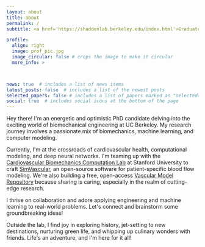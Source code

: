 ```yaml
---
layout: about
title: about
permalink: /
subtitle: <a href='https://shaddenlab.berkeley.edu/index.html'>Graduate Student Researcher</a> at University of California, Berkeley

profile:
  align: right
  image: prof_pic.jpg
  image_circular: false # crops the image to make it circular
  more_info: >



news: true  # includes a list of news items
latest_posts: false  # includes a list of the newest posts
selected_papers: false # includes a list of papers marked as "selected={true}"
social: true  # includes social icons at the bottom of the page
---
```



Hey there! I'm an energetic and optimistic PhD candidate delving into the exciting world of biomechanical engineering at UC Berkeley. My research journey involves a passionate mix of biomechanics, machine learning, and computer modeling.

Currently, I'm at the crossroads of cardiovascular health, computational modeling, and deep neural networks. I'm teaming up with the <a href='https://cbcl.stanford.edu'>Cardiovascular Biomechanics Computation Lab</a> at Stanford University to craft <a href='https://simvascular.github.io'>SimVascular</a>, an open-source software for patient-specific blood flow modeling. We're also building a free, open-access <a href='https://www.vascularmodel.com'>Vascular Model Repository</a> because sharing is caring, especially in the realm of cutting-edge research.

I thrive on collaboration and adore applying engineering and machine learning to real-world problems. Let's connect and brainstorm some groundbreaking ideas!

Outside the lab, I find joy in exploring history, jet-setting to new destinations, nurturing green life, and whipping up culinary wonders with friends. Life's an adventure, and I'm here for it all!